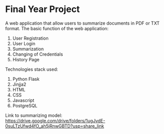 # Final Year Project

A web application that allow users to summarize documents in PDF or TXT format. 
The basic function of the web application:
1. User Registration
2. User Login
3. Summarization
4. Changing of Credentials
5. History Page

Technologies stack used:
1. Python Flask
2. Jinjja2
3. HTML
4. CSS
5. Javascript
6. PostgreSQL


Link to summarizing model:
https://drive.google.com/drive/folders/1ugJvdE-0suLTzUfwd4fO_ah5jRnwGBTD?usp=share_link
